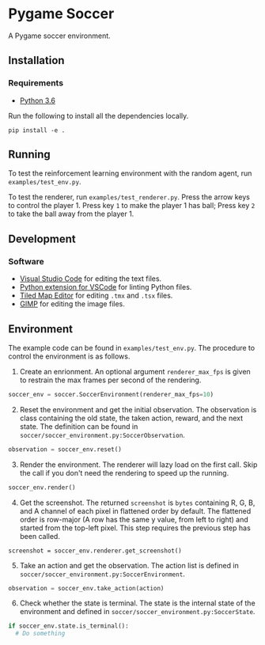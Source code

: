 # Pygame Soccer

A Pygame soccer environment.

## Installation

### Requirements

- [Python 3.6](https://www.continuum.io/)

Run the following to install all the dependencies locally.

```shell
pip install -e .
```

## Running

To test the reinforcement learning environment with the random agent, run `examples/test_env.py`.

To test the renderer, run `examples/test_renderer.py`. Press the arrow keys to control the player 1. Press key `1` to make the player 1 has ball; Press key `2` to take the ball away from the player 1.

## Development

### Software

- [Visual Studio Code](https://code.visualstudio.com/) for editing the text files.
- [Python extension for VSCode](https://marketplace.visualstudio.com/items?itemName=donjayamanne.python) for linting Python files.
- [Tiled Map Editor](http://www.mapeditor.org/) for editing `.tmx` and `.tsx` files.
- [GIMP](https://www.gimp.org/) for editing the image files.

## Environment

The example code can be found in `examples/test_env.py`. The procedure to control the environment is as follows.

1. Create an enrionment. An optional argument `renderer_max_fps` is given to restrain the max frames per second of the rendering.
```python
soccer_env = soccer.SoccerEnvironment(renderer_max_fps=10)
```
2. Reset the environment and get the initial observation. The observation is class containing the old state, the taken action, reward, and the next state. The definition can be found in `soccer/soccer_environment.py:SoccerObservation`.
```python
observation = soccer_env.reset()
```
3. Render the environment. The renderer will lazy load on the first call. Skip the call if you don't need the rendering to speed up the running.
```python
soccer_env.render()
```
4. Get the screenshot. The returned `screenshot` is `bytes` containing R, G, B, and A channel of each pixel in flattened order by default. The flattened order is row-major (A row has the same y value, from left to right) and started from the top-left pixel. This step requires the previous step has been called.
```
screenshot = soccer_env.renderer.get_screenshot()
```
5. Take an action and get the observation. The action list is defined in `soccer/soccer_environment.py:SoccerEnvironment`.
```python
observation = soccer_env.take_action(action)
```
6. Check whether the state is terminal. The state is the internal state of the environment and defined in `soccer/soccer_environment.py:SoccerState`.
```python
if soccer_env.state.is_terminal():
  # Do something
```
